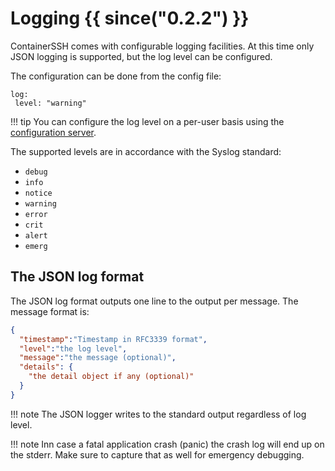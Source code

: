 <h1>Logging {{ since("0.2.2") }}</h1>

ContainerSSH comes with configurable logging facilities. At this time only JSON logging is supported, but the log level can be configured.

The configuration can be done from the config file:

```
log:
 level: "warning"
```

!!! tip
    You can configure the log level on a per-user basis using the [configuration server](configserver.md).

The supported levels are in accordance with the Syslog standard:

- `debug`
- `info`
- `notice`
- `warning`
- `error`
- `crit`
- `alert`
- `emerg`

## The JSON log format

The JSON log format outputs one line to the output per message. The message format is:

```json
{
  "timestamp":"Timestamp in RFC3339 format",
  "level":"the log level",
  "message":"the message (optional)",
  "details": {
    "the detail object if any (optional)"
  }
}
```

!!! note
    The JSON logger writes to the standard output regardless of log level.

!!! note
    Inn case a fatal application crash (panic) the crash log will end up on the stderr. Make sure to capture that as well for emergency debugging.

